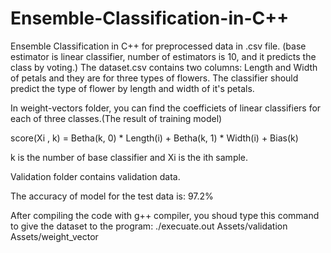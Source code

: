 # Ensemble-Classification-in-C++
Ensemble Classification in C++ for preprocessed data in .csv file. (base estimator is linear classifier, number of estimators is 10, and it predicts the class by voting.)
The dataset.csv contains two columns: Length and Width of petals and they are for three types of flowers. The classifier should  predict the type of flower by length and width of it's petals. 

In weight-vectors folder, you can find the coefficiets of linear classifiers for each of three classes.(The result of training model) 

score(Xi , k) = Betha(k, 0) * Length(i) + Betha(k, 1) * Width(i) + Bias(k) 

k is the number of base classifier and Xi is the ith sample.

Validation folder contains validation data.

The accuracy of model for the test data is: 97.2%

After compiling the code with g++ compiler, you shoud type this command to give the dataset to the program: ./execuate.out Assets/validation Assets/weight_vector
